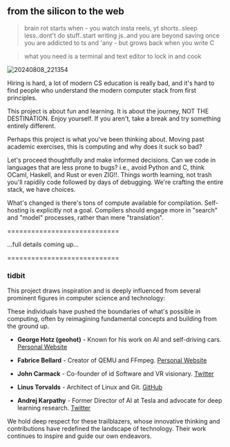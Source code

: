 ## from the silicon to the web

> brain rot starts when - you watch insta reels, yt shorts..sleep less..dont't do stuff..start writing js..and you are beyond saving once you are addicted to ts and 'any - but grows back when you write C

> what you need is a terminal and text editor to lock in and cook

![20240808_221354](https://github.com/user-attachments/assets/03bdde88-62d3-499a-a971-e44fc9bcbf82)

Hiring is hard, a lot of modern CS education is really bad, and it's hard to find people who understand the modern computer stack from first principles.

This project is about fun and learning. It is about the journey, NOT THE DESTINATION. Enjoy yourself. If you aren't, take a break and try something entirely different.

Perhaps this project is what you've been thinking about. Moving past academic exercises, this is computing and why does it suck so bad?

Let's proceed thoughtfully and make informed decisions. Can we code in languages that are less prone to bugs? i.e., avoid Python and C, think OCaml, Haskell, and Rust or even ZIG!!. Things worth learning, not trash you'll rapidily code followed by days of debugging. We're crafting the entire stack, we have choices.

What's changed is there's tons of compute available for compilation. Self-hosting is explicitly not a goal. Compilers should engage more in "search" and "model" processes, rather than mere "translation".


============================

...full details coming up...

============================


### tidbit

This project draws inspiration and is deeply influenced from several prominent figures in computer science and technology:

These individuals have pushed the boundaries of what's possible in computing, often by reimagining fundamental concepts and building from the ground up.

- **George Hotz (geohot)** - Known for his work on AI and self-driving cars. [Personal Website](https://geohot.com/)
  
- **Fabrice Bellard** - Creator of QEMU and FFmpeg. [Personal Website](http://bellard.org/)
  
- **John Carmack** - Co-founder of id Software and VR visionary. [Twitter](https://twitter.com/ID_AA_Carmack)
  
- **Linus Torvalds** - Architect of Linux and Git. [GitHub](https://github.com/torvalds)
  
- **Andrej Karpathy** - Former Director of AI at Tesla and advocate for deep learning research. [Twitter](https://twitter.com/karpathy)

We hold deep respect for these trailblazers, whose innovative thinking and contributions have redefined the landscape of technology. Their work continues to inspire and guide our own endeavors.
